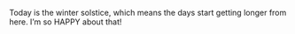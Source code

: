 Today is the winter solstice, which means the days start getting longer from here. I’m so HAPPY about that!